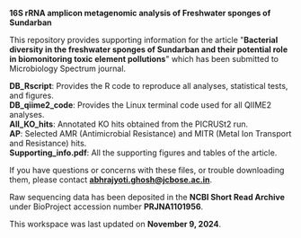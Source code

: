 **16S rRNA amplicon metagenomic analysis of Freshwater sponges of Sundarban**

This repository provides supporting information for the article "**Bacterial diversity in the freshwater sponges of Sundarban and their potential role in biomonitoring toxic element pollutions**" which has been submitted to Microbiology Spectrum journal.

**DB_Rscript**: Provides the R code to reproduce all analyses, statistical tests, and figures.  
**DB_qiime2_code**: Provides the Linux terminal code used for all QIIME2 analyses.  
**All_KO_hits**: Annotated KO hits obtained from the PICRUSt2 run.  
**AP**: Selected AMR (Antimicrobial Resistance) and MITR (Metal Ion Transport and Resistance) hits.  
**Supporting_info.pdf**: All the supporting figures and tables of the article.

If you have questions or concerns with these files, or trouble downloading them, please contact **abhrajyoti.ghosh@jcbose.ac.in**.

Raw sequencing data has been deposited in the **NCBI Short Read Archive** under BioProject accession number **PRJNA1101956**.

This workspace was last updated on **November 9, 2024**.

